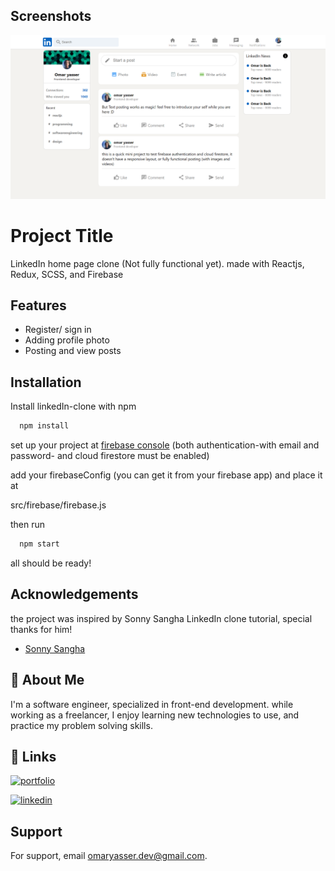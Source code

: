 ## Screenshots

![App Screenshot](./Screenshot.png)

# Project Title

LinkedIn home page clone (Not fully functional yet).
made with Reactjs, Redux, SCSS, and Firebase

## Features

- Register/ sign in
- Adding profile photo
- Posting and view posts

## Installation

Install linkedIn-clone with npm

```bash
  npm install
```

set up your project at [firebase console](https://firebase.google.com/)
(both authentication-with email and password- and cloud firestore must be enabled)

add your firebaseConfig (you can get it from your firebase app)
and place it at

src/firebase/firebase.js

then run

```bash
  npm start
```

all should be ready!

## Acknowledgements

the project was inspired by Sonny Sangha LinkedIn clone tutorial, special thanks for him!

- [Sonny Sangha](https://www.youtube.com/channel/UCqeTj_QAnNlmt7FwzNwHZnA)

## 🚀 About Me

I'm a software engineer, specialized in front-end development. while working as a freelancer, I enjoy learning new technologies to use, and practice my problem solving skills.

## 🔗 Links

[![portfolio](https://img.shields.io/badge/omar%20yasser-My%20portfolio-green)](https://omaryasser.me)

[![linkedin](https://img.shields.io/badge/linkedin-0A66C2?style=for-the-badge&logo=linkedin&logoColor=white)](https://www.linkedin.com/omaryasserM)

## Support

For support, email omaryasser.dev@gmail.com.
